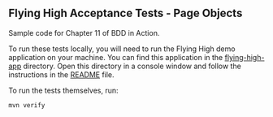 ## Flying High Acceptance Tests - Page Objects

Sample code for Chapter 11 of BDD in Action.

To run these tests locally, you will need to run the Flying High demo application on your machine. 
You can find this application in the [flying-high-app](https://github.com/bdd-in-action/second-edition/tree/master/flying-high-app) directory. 
Open this directory in a console window and follow the instructions in the [README](https://github.com/bdd-in-action/second-edition/tree/master/flying-high-app/README.md) file.

To run the tests themselves, run:
```
mvn verify
```

